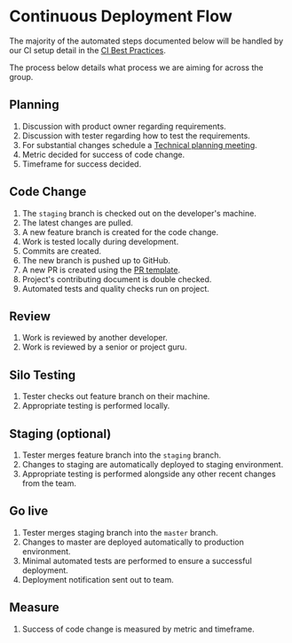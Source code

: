 # Continuous Deployment Flow

The majority of the automated steps documented below will be handled by our CI setup detail in the [CI Best Practices](ci-best-practices.md).

The process below details what process we are aiming for across the group.

## Planning

1. Discussion with product owner regarding requirements.
1. Discussion with tester regarding how to test the requirements.
1. For substantial changes schedule a [Technical planning meeting](technical-planning-meeting.md).
1. Metric decided for success of code change.
1. Timeframe for success decided.

## Code Change

1. The `staging` branch is checked out on the developer's machine.
1. The latest changes are pulled.
1. A new feature branch is created for the code change.
1. Work is tested locally during development.
1. Commits are created.
1. The new branch is pushed up to GitHub.
1. A new PR is created using the [PR template](pr-template.md).
1. Project's contributing document is double checked.
1. Automated tests and quality checks run on project.

## Review

1. Work is reviewed by another developer.
1. Work is reviewed by a senior or project guru.

## Silo Testing

1. Tester checks out feature branch on their machine.
1. Appropriate testing is performed locally.

## Staging (optional)

1. Tester merges feature branch into the `staging` branch.
1. Changes to staging are automatically deployed to staging environment.
1. Appropriate testing is performed alongside any other recent changes from the team.

## Go live

1. Tester merges staging branch into the `master` branch.
1. Changes to master are deployed automatically to production environment.
1. Minimal automated tests are performed to ensure a successful deployment.
1. Deployment notification sent out to team.

## Measure

1. Success of code change is measured by metric and timeframe.
